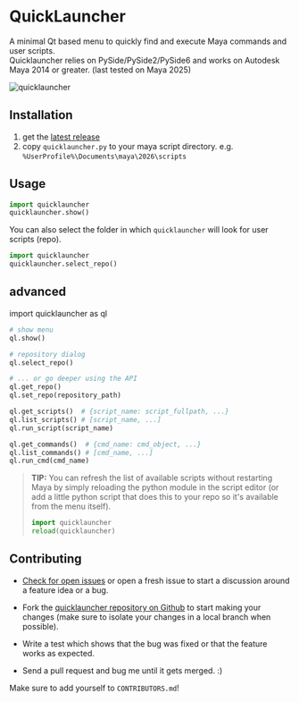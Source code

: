 QuickLauncher
=============

A minimal Qt based menu to quickly find and execute Maya commands and user scripts.  
Quicklauncher relies on PySide/PySide2/PySide6 and works on Autodesk Maya 2014 or greater. (last tested on Maya 2025)

![quicklauncher](https://cloud.githubusercontent.com/assets/2292742/20506707/8b19023c-b034-11e6-8598-a480924f8740.gif)


## Installation
1. get the [latest release](https://github.com/csaez/quicklauncher/releases) 
2. copy `quicklauncher.py` to your maya script directory. e.g. `%UserProfile%\Documents\maya\2026\scripts`

## Usage

```python
import quicklauncher
quicklauncher.show()
```

You can also select the folder in which `quicklauncher` will look for user scripts (repo).

```python
import quicklauncher
quicklauncher.select_repo()
```



## advanced

import quicklauncher as ql

``` python
# show menu
ql.show()

# repository dialog
ql.select_repo()

# ... or go deeper using the API
ql.get_repo()
ql.set_repo(repository_path)

ql.get_scripts()  # {script_name: script_fullpath, ...}
ql.list_scripts() # [script_name, ...]
ql.run_script(script_name)

ql.get_commands()  # {cmd_name: cmd_object, ...}
ql.list_commands() # [cmd_name, ...]
ql.run_cmd(cmd_name)
```


> **TIP:** You can refresh the list of available scripts without restarting Maya by simply
> reloading the python module in the script editor (or add a little python script that does
> this to your repo so it's available from the menu itself).
>
> ```python
> import quicklauncher
> reload(quicklauncher)
> ```

## Contributing

- [Check for open issues](https://github.com/csaez/quicklauncher/issues) or open a fresh issue to
  start a discussion around a feature idea or a bug.

- Fork the [quicklauncher repository on Github](https://github.com/csaez/quicklauncher) to start
  making your changes (make sure to isolate your changes in a local branch when possible).

- Write a test which shows that the bug was fixed or that the feature works as expected.

- Send a pull request and bug me until it gets merged. :)


Make sure to add yourself to `CONTRIBUTORS.md`!
